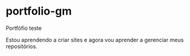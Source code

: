 # portfolio-gm
 Portfófio teste

 Estou aprendendo a criar sites e agora vou aprender a gerenciar meus repositórios.
